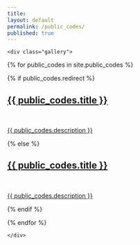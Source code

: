 ```yaml
---
title:
layout: default
permalink: /public_codes/
published: true
---
```



<div class="public_codesContainer">

	<div class="gallery">


  {% for public_codes in site.public_codes %}

  {% if public_codes.redirect %}
  <div class="public_codesTile">
          <a href="{{ public_codes.redirect }}" target="_blank">
          <span>
              <h2>{{ public_codes.title }}</h2>
              <br/>
              <p>{{ public_codes.description }}</p>
          </span>
          </a>
  </div>

  {% else %}

  <div class="public_codesTile">
          <a href="{{ public_codes.url | prepend: site.baseurl | prepend: site.url }}">
          <span>
              <h2>{{ public_codes.title }}</h2>
              <br/>
              <p>{{ public_codes.description }}</p>
          </span>
          </a>
  </div>

  {% endif %}

  {% endfor %}

	</div>

</div>
